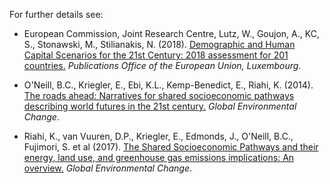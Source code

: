 
For further details see:

* European Commission, Joint Research Centre, Lutz, W., Goujon, A., KC, S., Stonawski, M., Stilianakis, N. (2018). <a href="https://ec.europa.eu/jrc/en/publication/demographic-and-human-capital-scenarios-21st-century-2018-assessment-201-countries">Demographic and Human Capital Scenarios for the 21st Century: 2018 assessment for 201 countries.</a> *Publications Office of the European Union, Luxembourg*.

* O'Neill, B.C., Kriegler, E., Ebi, K.L., Kemp-Benedict, E., Riahi, K. (2014). <a href="https://www.sciencedirect.com/science/article/pii/S0959378015000060" target="_blank">The roads ahead: Narratives for shared socioeconomic pathways describing world futures in the 21st century.</a> *Global Environmental Change*.

* Riahi, K., van Vuuren, D.P., Kriegler, E., Edmonds, J., O'Neill, B.C., Fujimori, S. et al (2017). <a href="https://www.sciencedirect.com/science/article/pii/S0959378016300681" target="_blank">The Shared Socioeconomic Pathways and their energy, land use, and greenhouse gas emissions implications: An overview.</a> *Global Environmental Change*.

